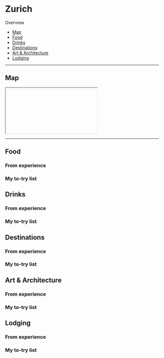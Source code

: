 # Zurich

Overview

- [Map](#map)
- [Food](#food)
- [Drinks](#drinks)
- [Destinations](#destinations)
- [Art & Architecture](#art--architecture)
- [Lodging](#lodging)

-----

## Map

<iframe></iframe>

-----

## Food

### From experience

### My to-try list

## Drinks

### From experience

### My to-try list

## Destinations

### From experience

### My to-try list

## Art & Architecture

### From experience

### My to-try list

## Lodging

### From experience

### My to-try list
